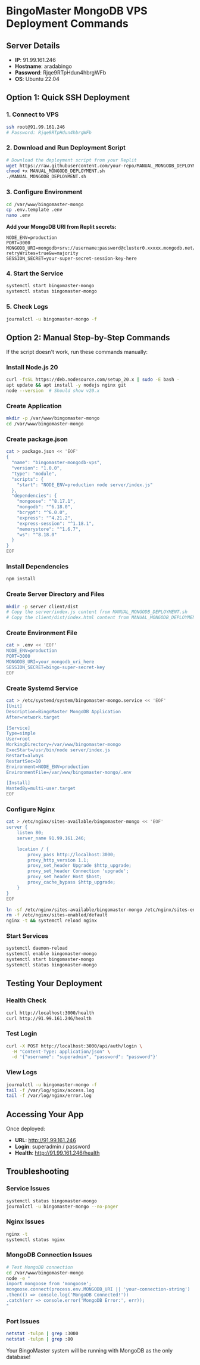 # BingoMaster MongoDB VPS Deployment Commands

## Server Details
- **IP**: 91.99.161.246
- **Hostname**: aradabingo  
- **Password**: Rjqe9RTpHdun4hbrgWFb
- **OS**: Ubuntu 22.04

## Option 1: Quick SSH Deployment

### 1. Connect to VPS
```bash
ssh root@91.99.161.246
# Password: Rjqe9RTpHdun4hbrgWFb
```

### 2. Download and Run Deployment Script
```bash
# Download the deployment script from your Replit
wget https://raw.githubusercontent.com/your-repo/MANUAL_MONGODB_DEPLOYMENT.sh
chmod +x MANUAL_MONGODB_DEPLOYMENT.sh
./MANUAL_MONGODB_DEPLOYMENT.sh
```

### 3. Configure Environment
```bash
cd /var/www/bingomaster-mongo
cp .env.template .env
nano .env
```

**Add your MongoDB URI from Replit secrets:**
```env
NODE_ENV=production
PORT=3000
MONGODB_URI=mongodb+srv://username:password@cluster0.xxxxx.mongodb.net/bingomaster?retryWrites=true&w=majority
SESSION_SECRET=your-super-secret-session-key-here
```

### 4. Start the Service
```bash
systemctl start bingomaster-mongo
systemctl status bingomaster-mongo
```

### 5. Check Logs
```bash
journalctl -u bingomaster-mongo -f
```

## Option 2: Manual Step-by-Step Commands

If the script doesn't work, run these commands manually:

### Install Node.js 20
```bash
curl -fsSL https://deb.nodesource.com/setup_20.x | sudo -E bash -
apt update && apt install -y nodejs nginx git
node --version  # Should show v20.x
```

### Create Application
```bash
mkdir -p /var/www/bingomaster-mongo
cd /var/www/bingomaster-mongo
```

### Create package.json
```bash
cat > package.json << 'EOF'
{
  "name": "bingomaster-mongodb-vps",
  "version": "1.0.0",
  "type": "module",
  "scripts": {
    "start": "NODE_ENV=production node server/index.js"
  },
  "dependencies": {
    "mongoose": "^8.17.1",
    "mongodb": "^6.18.0",
    "bcrypt": "^6.0.0",
    "express": "^4.21.2",
    "express-session": "^1.18.1",
    "memorystore": "^1.6.7",
    "ws": "^8.18.0"
  }
}
EOF
```

### Install Dependencies
```bash
npm install
```

### Create Server Directory and Files
```bash
mkdir -p server client/dist
# Copy the server/index.js content from MANUAL_MONGODB_DEPLOYMENT.sh
# Copy the client/dist/index.html content from MANUAL_MONGODB_DEPLOYMENT.sh
```

### Create Environment File
```bash
cat > .env << 'EOF'
NODE_ENV=production
PORT=3000
MONGODB_URI=your_mongodb_uri_here
SESSION_SECRET=bingo-super-secret-key
EOF
```

### Create Systemd Service
```bash
cat > /etc/systemd/system/bingomaster-mongo.service << 'EOF'
[Unit]
Description=BingoMaster MongoDB Application
After=network.target

[Service]
Type=simple
User=root
WorkingDirectory=/var/www/bingomaster-mongo
ExecStart=/usr/bin/node server/index.js
Restart=always
RestartSec=10
Environment=NODE_ENV=production
EnvironmentFile=/var/www/bingomaster-mongo/.env

[Install]
WantedBy=multi-user.target
EOF
```

### Configure Nginx
```bash
cat > /etc/nginx/sites-available/bingomaster-mongo << 'EOF'
server {
    listen 80;
    server_name 91.99.161.246;

    location / {
        proxy_pass http://localhost:3000;
        proxy_http_version 1.1;
        proxy_set_header Upgrade $http_upgrade;
        proxy_set_header Connection 'upgrade';
        proxy_set_header Host $host;
        proxy_cache_bypass $http_upgrade;
    }
}
EOF

ln -sf /etc/nginx/sites-available/bingomaster-mongo /etc/nginx/sites-enabled/
rm -f /etc/nginx/sites-enabled/default
nginx -t && systemctl reload nginx
```

### Start Services
```bash
systemctl daemon-reload
systemctl enable bingomaster-mongo
systemctl start bingomaster-mongo
systemctl status bingomaster-mongo
```

## Testing Your Deployment

### Health Check
```bash
curl http://localhost:3000/health
curl http://91.99.161.246/health
```

### Test Login
```bash
curl -X POST http://localhost:3000/api/auth/login \
  -H "Content-Type: application/json" \
  -d '{"username": "superadmin", "password": "password"}'
```

### View Logs
```bash
journalctl -u bingomaster-mongo -f
tail -f /var/log/nginx/access.log
tail -f /var/log/nginx/error.log
```

## Accessing Your App

Once deployed:
- **URL**: http://91.99.161.246
- **Login**: superadmin / password
- **Health**: http://91.99.161.246/health

## Troubleshooting

### Service Issues
```bash
systemctl status bingomaster-mongo
journalctl -u bingomaster-mongo --no-pager
```

### Nginx Issues
```bash
nginx -t
systemctl status nginx
```

### MongoDB Connection Issues
```bash
# Test MongoDB connection
cd /var/www/bingomaster-mongo
node -e "
import mongoose from 'mongoose';
mongoose.connect(process.env.MONGODB_URI || 'your-connection-string')
.then(() => console.log('MongoDB Connected!'))
.catch(err => console.error('MongoDB Error:', err));
"
```

### Port Issues
```bash
netstat -tulpn | grep :3000
netstat -tulpn | grep :80
```

Your BingoMaster system will be running with MongoDB as the only database!